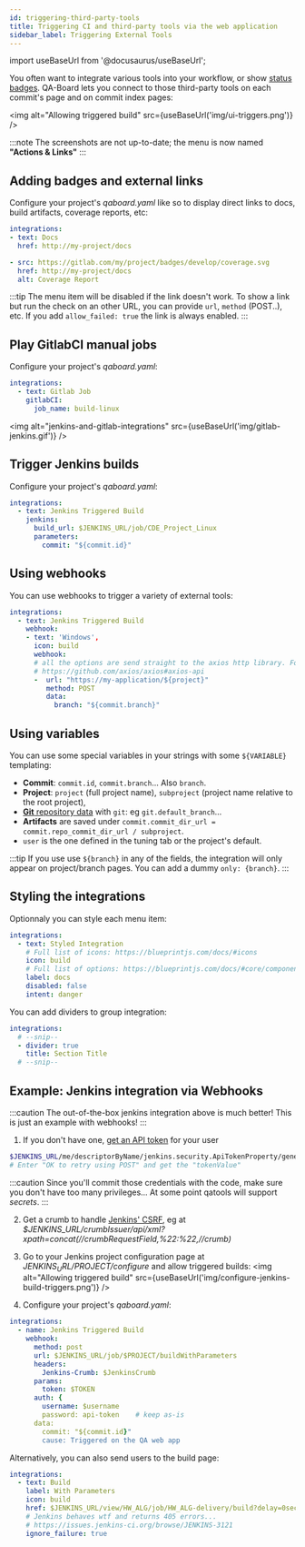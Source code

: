 ```yaml
---
id: triggering-third-party-tools
title: Triggering CI and third-party tools via the web application
sidebar_label: Triggering External Tools
---
```

import useBaseUrl from '@docusaurus/useBaseUrl';

You often want to integrate various tools into your workflow, or show [status badges](https://shields.io/index.html). QA-Board lets you connect to those third-party tools on each commit's page and on commit index pages:

<img alt="Allowing triggered build" src={useBaseUrl('img/ui-triggers.png')} />

:::note
The screenshots are not up-to-date; the menu is now named **"Actions & Links"**
:::



## Adding badges and external links
Configure your project's *qaboard.yaml* like so to display direct links to docs, build artifacts, coverage reports, etc:

```yaml
integrations:
- text: Docs
  href: http://my-project/docs

- src: https://gitlab.com/my/project/badges/develop/coverage.svg
  href: http://my-project/docs
  alt: Coverage Report
```

:::tip
The menu item will be disabled if the link doesn't work.
To show a link but run the check on an other URL, you can provide `url`, `method` (POST..), etc. If you add `allow_failed: true` the link is always enabled.
:::

## Play GitlabCI manual jobs
Configure your project's *qaboard.yaml*:
```yaml
integrations:
  - text: Gitlab Job
    gitlabCI:
      job_name: build-linux
```
<img alt="jenkins-and-gitlab-integrations" src={useBaseUrl('img/gitlab-jenkins.gif')} />

  ## Trigger Jenkins builds
Configure your project's *qaboard.yaml*:
```yaml
integrations:
  - text: Jenkins Triggered Build
    jenkins:
      build_url: $JENKINS_URL/job/CDE_Project_Linux
      parameters:
        commit: "${commit.id}"
```

## Using webhooks
You can use webhooks to trigger a variety of external tools:

```yaml
integrations:
  - text: Jenkins Triggered Build
    webhook:
    - text: 'Windows',
      icon: build
      webhook:
      # all the options are send straight to the axios http library. For reference:
      # https://github.com/axios/axios#axios-api
      -  url: "https://my-application/${project}"
         method: POST
         data:
           branch: "${commit.branch}"
```

## Using variables
You can use some special variables in your strings with some `${VARIABLE}` templating:
- **Commit**: `commit.id`, `commit.branch`... Also `branch`.
- **Project**: `project` (full project name), `subproject` (project name relative to the root project), 
- [**Git** repository data](https://docs.gitlab.com/ee/user/project/integrations/webhooks.html#push-event) with `git`: eg `git.default_branch`... 
- **Artifacts** are saved under `commit.commit_dir_url = commit.repo_commit_dir_url / subproject`.
- `user` is the one defined in the tuning tab or the project's default. 

:::tip
If you use use `${branch}` in any of the fields, the integration will only appear on project/branch pages. You can add a dummy `only: {branch}`.
:::

## Styling the integrations
Optionnaly you can style each menu item:
```yaml
integrations:
  - text: Styled Integration
    # Full list of icons: https://blueprintjs.com/docs/#icons
    icon: build
    # Full list of options: https://blueprintjs.com/docs/#core/components/menu
    label: docs
    disabled: false
    intent: danger
```

You can add dividers to group integration:
```yaml
integrations:
  # --snip--
  - divider: true
    title: Section Title
  # --snip--
```

## Example: Jenkins integration via Webhooks
:::caution
The out-of-the-box jenkins integration above is much better! This is just an example with webhooks!
:::

1. If you don't have one, [get an API token](https://stackoverflow.com/questions/45466090/how-to-get-the-api-token-for-jenkins) for your user

```bash
$JENKINS_URL/me/descriptorByName/jenkins.security.ApiTokenProperty/generateNewToken
# Enter "OK to retry using POST" and get the "tokenValue"
```

:::caution
Since you'll commit those credentials with the code, make sure you don't have too many privileges... At some point qatools will support *secrets*. 
:::

2. Get a crumb to handle [Jenkins' CSRF](https://support.cloudbees.com/hc/en-us/articles/219257077-CSRF-Protection-Explained), eg at *$JENKINS_URL/crumbIssuer/api/xml?xpath=concat(//crumbRequestField,%22:%22,//crumb)*

3. Go to your Jenkins project configuration page at *$JENKINS_URL/$PROJECT/configure* and allow triggered builds:
<img alt="Allowing triggered build" src={useBaseUrl('img/configure-jenkins-build-triggers.png')} />

4. Configure your project's *qaboard.yaml*:

```yaml
integrations:
  - name: Jenkins Triggered Build
    webhook:
      method: post
      url: $JENKINS_URL/job/$PROJECT/buildWithParameters
      headers:
        Jenkins-Crumb: $JenkinsCrumb
      params:
        token: $TOKEN
      auth: {
        username: $username
        password: api-token    # keep as-is
      data:
        commit: "${commit.id}"
        cause: Triggered on the QA web app
```

Alternatively, you can also send users to the build page: 

```yaml
integrations:
  - text: Build
    label: With Parameters
    icon: build
    href: $JENKINS_URL/view/HW_ALG/job/HW_ALG-delivery/build?delay=0sec
    # Jenkins behaves wtf and returns 405 errors...
    # https://issues.jenkins-ci.org/browse/JENKINS-3121
    ignore_failure: true
```